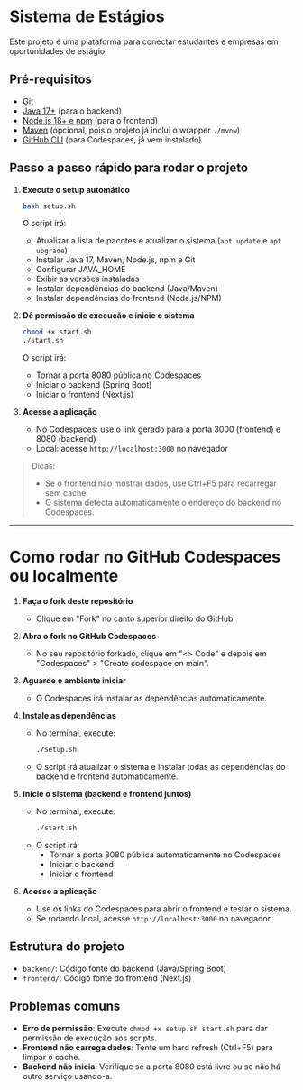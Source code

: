 # Sistema de Estágios

Este projeto é uma plataforma para conectar estudantes e empresas em oportunidades de estágio.

## Pré-requisitos

- [Git](https://git-scm.com/)
- [Java 17+](https://adoptium.net/) (para o backend)
- [Node.js 18+ e npm](https://nodejs.org/) (para o frontend)
- [Maven](https://maven.apache.org/) (opcional, pois o projeto já inclui o wrapper `./mvnw`)
- [GitHub CLI](https://cli.github.com/) (para Codespaces, já vem instalado)

## Passo a passo rápido para rodar o projeto

1. **Execute o setup automático**
   ```bash
   bash setup.sh
   ```
   O script irá:
   - Atualizar a lista de pacotes e atualizar o sistema (`apt update` e `apt upgrade`)
   - Instalar Java 17, Maven, Node.js, npm e Git
   - Configurar JAVA_HOME
   - Exibir as versões instaladas
   - Instalar dependências do backend (Java/Maven)
   - Instalar dependências do frontend (Node.js/NPM)

2. **Dê permissão de execução e inicie o sistema**
   ```bash
   chmod +x start.sh
   ./start.sh
   ```
   O script irá:
   - Tornar a porta 8080 pública no Codespaces
   - Iniciar o backend (Spring Boot)
   - Iniciar o frontend (Next.js)

3. **Acesse a aplicação**
   - No Codespaces: use o link gerado para a porta 3000 (frontend) e 8080 (backend)
   - Local: acesse `http://localhost:3000` no navegador

> Dicas:
> - Se o frontend não mostrar dados, use Ctrl+F5 para recarregar sem cache.
> - O sistema detecta automaticamente o endereço do backend no Codespaces.

---

# Como rodar no GitHub Codespaces ou localmente

1. **Faça o fork deste repositório**
   - Clique em "Fork" no canto superior direito do GitHub.

2. **Abra o fork no GitHub Codespaces**
   - No seu repositório forkado, clique em "<> Code" e depois em "Codespaces" > "Create codespace on main".

3. **Aguarde o ambiente iniciar**
   - O Codespaces irá instalar as dependências automaticamente.

4. **Instale as dependências**
   - No terminal, execute:
     ```bash
     ./setup.sh
     ```
   - O script irá atualizar o sistema e instalar todas as dependências do backend e frontend automaticamente.

5. **Inicie o sistema (backend e frontend juntos)**
   - No terminal, execute:
     ```bash
     ./start.sh
     ```
   - O script irá:
     - Tornar a porta 8080 pública automaticamente no Codespaces
     - Iniciar o backend
     - Iniciar o frontend

6. **Acesse a aplicação**
   - Use os links do Codespaces para abrir o frontend e testar o sistema.
   - Se rodando local, acesse `http://localhost:3000` no navegador.

## Estrutura do projeto

- `backend/`: Código fonte do backend (Java/Spring Boot)
- `frontend/`: Código fonte do frontend (Next.js)

## Problemas comuns

- **Erro de permissão**: Execute `chmod +x setup.sh start.sh` para dar permissão de execução aos scripts.
- **Frontend não carrega dados**: Tente um hard refresh (Ctrl+F5) para limpar o cache.
- **Backend não inicia**: Verifique se a porta 8080 está livre ou se não há outro serviço usando-a.
